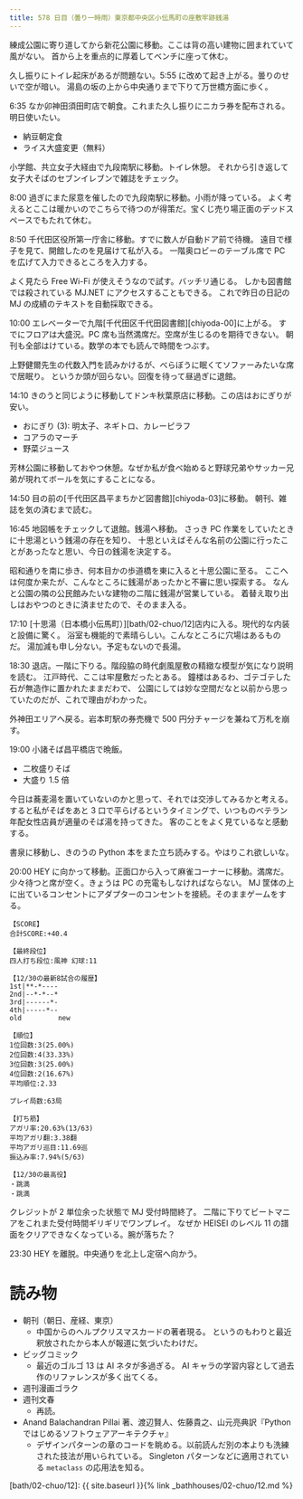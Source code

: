 ```yaml
---
title: 578 日目（曇り一時雨）東京都中央区小伝馬町の座敷牢跡銭湯
---
```


練成公園に寄り道してから新花公園に移動。ここは背の高い建物に囲まれていて風がない。
首から上を重点的に厚着してベンチに座って休む。

久し振りにトイレ起床があるが問題ない。5:55 に改めて起き上がる。曇りのせいで空が暗い。
湯島の坂の上から中央通りまで下りて万世橋方面に歩く。

6:35 なか卯神田須田町店で朝食。これまた久し振りにニカラ券を配布される。明日使いたい。
* 納豆朝定食
* ライス大盛変更（無料）

小学館、共立女子大経由で九段南駅に移動。トイレ休憩。
それから引き返して女子大そばのセブンイレブンで雑誌をチェック。

8:00 過ぎにまた尿意を催したので九段南駅に移動。小雨が降っている。
よく考えるとここは暖かいのでこちらで待つのが得策だ。宝くじ売り場正面のデッドスペースでもたれて休む。

8:50 千代田区役所第一庁舎に移動。すでに数人が自動ドア前で待機。
遠目で様子を見て、開館したのを見届けて私が入る。
一階奥ロビーのテーブル席で PC を広げて入力できるところを入力する。

よく見たら Free Wi-Fi が使えそうなので試す。バッチリ通じる。
しかも図書館では殺されている MJ.NET にアクセスすることもできる。
これで昨日の日記の MJ の成績のテキストを自動採取できる。

10:00 エレベーターで九階[千代田区千代田図書館][chiyoda-00]に上がる。
すでにフロアは大盛況。PC 席も当然満席だ。空席が生じるのを期待できない。
朝刊も全部はけている。数学の本でも読んで時間をつぶす。

上野健爾先生の代数入門を読みかけるが、べらぼうに眠くてソファーみたいな席で居眠り。
というか頭が回らない。回復を待って昼過ぎに退館。

14:10 きのうと同じように移動してドンキ秋葉原店に移動。この店はおにぎりが安い。
* おにぎり (3): 明太子、ネギトロ、カレーピラフ
* コアラのマーチ
* 野菜ジュース

芳林公園に移動しておやつ休憩。なぜか私が食べ始めると野球兄弟やサッカー兄弟が現れてボールを気にすることになる。

14:50 目の前の[千代田区昌平まちかど図書館][chiyoda-03]に移動。
朝刊、雑誌を気の済むまで読む。

16:45 地図帳をチェックして退館。銭湯へ移動。
さっき PC 作業をしていたときに十思湯という銭湯の存在を知り、
十思といえばそんな名前の公園に行ったことがあったなと思い、今日の銭湯を決定する。

昭和通りを南に歩き、何本目かの歩道橋を東に入ると十思公園に至る。
ここへは何度か来たが、こんなところに銭湯があったかと不審に思い探索する。
なんと公園の隣の公民館みたいな建物の二階に銭湯が営業している。
着替え取り出しはおやつのときに済ませたので、そのまま入る。

17:10 [十思湯（日本橋小伝馬町）][bath/02-chuo/12]店内に入る。現代的な内装と設備に驚く。
浴室も機能的で素晴らしい。こんなところに穴場はあるものだ。
湯加減も申し分ない。予定もないので長湯。

18:30 退店。一階に下りる。階段脇の時代劇風屋敷の精緻な模型が気になり説明を読む。
江戸時代、ここは牢屋敷だったとある。
鐘楼はあるわ、ゴテゴテした石が無造作に置かれたままだわで、
公園にしては妙な空間だなと以前から思っていたのだが、これで理由がわかった。

外神田エリアへ戻る。岩本町駅の券売機で 500 円分チャージを兼ねて万札を崩す。

19:00 小諸そば昌平橋店で晩飯。
* 二枚盛りそば
* 大盛り 1.5 倍

今日は蕎麦湯を置いていないのかと思って、それでは交渉してみるかと考える。
すると私がそばをあと 3 口で平らげるというタイミングで、いつものベテラン年配女性店員が適量のそば湯を持ってきた。
客のことをよく見ているなと感動する。

書泉に移動し、きのうの Python 本をまた立ち読みする。やはりこれ欲しいな。

20:00 HEY に向かって移動。正面口から入って麻雀コーナーに移動。満席だ。
少々待つと席が空く。きょうは PC の充電もしなければならない。
MJ 筐体の上に出ているコンセントにアダプターのコンセントを接続。そのままゲームをする。

```text
【SCORE】
合計SCORE:+40.4

【最終段位】
四人打ち段位:風神 幻球:11

【12/30の最新8試合の履歴】
1st|**-*----
2nd|--*-*--*
3rd|------*-
4th|-----*--
old         new

【順位】
1位回数:3(25.00%)
2位回数:4(33.33%)
3位回数:3(25.00%)
4位回数:2(16.67%)
平均順位:2.33

プレイ局数:63局

【打ち筋】
アガリ率:20.63%(13/63)
平均アガリ翻:3.38翻
平均アガリ巡目:11.69巡
振込み率:7.94%(5/63)

【12/30の最高役】
・跳満
・跳満
```

クレジットが 2 単位余った状態で MJ 受付時間終了。
二階に下りてビートマニアをこれまた受付時間ギリギリでワンプレイ。
なぜか HEISEI のレベル 11 の譜面をクリアできなくなっている。腕が落ちた？

23:30 HEY を離脱。中央通りを北上し定宿へ向かう。

# 読み物

* 朝刊（朝日、産経、東京）
  * 中国からのヘルプクリスマスカードの著者現る。
    というのもわりと最近釈放されたから本人が報道に気づいたわけだ。
* ビッグコミック
  * 最近のゴルゴ 13 は AI ネタが多過ぎる。
    AI キャラの学習内容として過去作のリファレンスが多く出てくる。
* 週刊漫画ゴラク
* 週刊文春
  * 再読。
* Anand Balachandran Pillai 著、渡辺賢人、佐藤貴之、山元亮典訳『Python ではじめるソフトウェアアーキテクチャ』
  * デザインパターンの章のコードを眺める。以前読んだ別の本よりも洗練された技法が用いられている。
    Singleton パターンなどに適用されている `metaclass` の応用法を知る。

[bath/02-chuo/12]: {{ site.baseurl }}{% link _bathhouses/02-chuo/12.md %}
